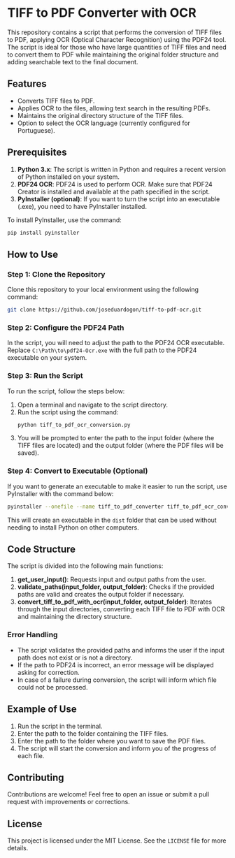 # TIFF to PDF Converter with OCR

This repository contains a script that performs the conversion of TIFF files to PDF, applying OCR (Optical Character Recognition) using the PDF24 tool. The script is ideal for those who have large quantities of TIFF files and need to convert them to PDF while maintaining the original folder structure and adding searchable text to the final document.

## Features

- Converts TIFF files to PDF.
- Applies OCR to the files, allowing text search in the resulting PDFs.
- Maintains the original directory structure of the TIFF files.
- Option to select the OCR language (currently configured for Portuguese).

## Prerequisites

1. **Python 3.x**: The script is written in Python and requires a recent version of Python installed on your system.
2. **PDF24 OCR**: PDF24 is used to perform OCR. Make sure that PDF24 Creator is installed and available at the path specified in the script.
3. **PyInstaller (optional)**: If you want to turn the script into an executable (.exe), you need to have PyInstaller installed.

To install PyInstaller, use the command:
```sh
pip install pyinstaller
```

## How to Use

### Step 1: Clone the Repository

Clone this repository to your local environment using the following command:
```sh
git clone https://github.com/joseduardogon/tiff-to-pdf-ocr.git
```

### Step 2: Configure the PDF24 Path

In the script, you will need to adjust the path to the PDF24 OCR executable. Replace `C:\Path\to\pdf24-Ocr.exe` with the full path to the PDF24 executable on your system.

### Step 3: Run the Script

To run the script, follow the steps below:

1. Open a terminal and navigate to the script directory.
2. Run the script using the command:
   ```sh
   python tiff_to_pdf_ocr_conversion.py
   ```
3. You will be prompted to enter the path to the input folder (where the TIFF files are located) and the output folder (where the PDF files will be saved).

### Step 4: Convert to Executable (Optional)

If you want to generate an executable to make it easier to run the script, use PyInstaller with the command below:
```sh
pyinstaller --onefile --name tiff_to_pdf_converter tiff_to_pdf_ocr_conversion.py
```
This will create an executable in the `dist` folder that can be used without needing to install Python on other computers.

## Code Structure

The script is divided into the following main functions:

1. **get_user_input()**: Requests input and output paths from the user.
2. **validate_paths(input_folder, output_folder)**: Checks if the provided paths are valid and creates the output folder if necessary.
3. **convert_tiff_to_pdf_with_ocr(input_folder, output_folder)**: Iterates through the input directories, converting each TIFF file to PDF with OCR and maintaining the directory structure.

### Error Handling

- The script validates the provided paths and informs the user if the input path does not exist or is not a directory.
- If the path to PDF24 is incorrect, an error message will be displayed asking for correction.
- In case of a failure during conversion, the script will inform which file could not be processed.

## Example of Use

1. Run the script in the terminal.
2. Enter the path to the folder containing the TIFF files.
3. Enter the path to the folder where you want to save the PDF files.
4. The script will start the conversion and inform you of the progress of each file.

## Contributing

Contributions are welcome! Feel free to open an issue or submit a pull request with improvements or corrections.

## License

This project is licensed under the MIT License. See the `LICENSE` file for more details.

